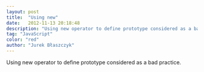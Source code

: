 ```yaml
---
layout: post
title:  "Using new"
date:   2012-11-13 20:18:48
description: "Using new operator to define prototype considered as a bad practice"
tag: "JavaScript"
color: "red"
author: "Jurek Błaszczyk"
---
```

Using new operator to define prototype considered as a bad practice.

<script type="syntaxhighlighter" class="brush: javascript"><![CDATA[
    function A () { this.x = 42; };
    function B () {};
    B.prototype = new A();
    var b = new B();
    b.x; // => 42
    
    // That's bad:
    
    b.hasOwnProperty('x'); // => false
    b.__proto__.hasOwnProperty('x'); // => true
    
    // Better way
    
    function B () { A.call(this); };
    B.prototype = new A();
    var b = new B();
    b.hasOwnProperty('x'); // => true
    
    // Good way
    
    function B () { A.call(this); };
    B.prototype = Object.create(A.prototype);
    var b = new B();
    b.hasOwnProperty('x'); // => true
]]></script>
 